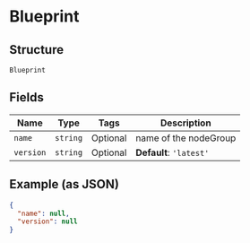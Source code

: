 
# Blueprint

## Structure

`Blueprint`

## Fields

| Name | Type | Tags | Description |
|  --- | --- | --- | --- |
| `name` | `string` | Optional | name of the nodeGroup |
| `version` | `string` | Optional | **Default**: `'latest'` |

## Example (as JSON)

```json
{
  "name": null,
  "version": null
}
```

